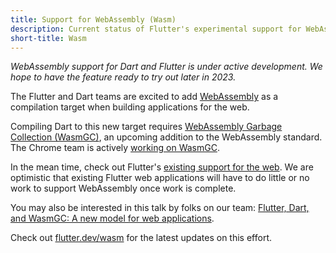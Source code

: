 ```yaml
---
title: Support for WebAssembly (Wasm)
description: Current status of Flutter's experimental support for WebAssembly (Wasm).
short-title: Wasm
---
```


_WebAssembly support for Dart and Flutter is under active development. We hope
to have the feature ready to try out later in 2023._

The Flutter and Dart teams are excited to add
[WebAssembly](https://webassembly.org/) as a compilation target when building
applications for the web.

Compiling Dart to this new target requires
[WebAssembly Garbage Collection (WasmGC)](https://github.com/WebAssembly/gc/tree/main/proposals/gc),
an upcoming addition to the WebAssembly standard. The Chrome team is actively
[working on WasmGC](https://chromestatus.com/feature/6062715726462976).

In the mean time, check out Flutter's
[existing support for the web]({{site.main-url}}/multi-platform/web). We are
optimistic that existing Flutter web applications will have to do little or no
work to support WebAssembly once work is complete.

You may also be interested in this talk by folks on our team:
[Flutter, Dart, and WasmGC: A new model for web applications](https://wasmio.tech/sessions/flutter-dart-and-wasm-gc-a-new-model-for-web-applications/).

Check out [flutter.dev/wasm]({{site.main-url}}/wasm) for the latest updates
on this effort.
